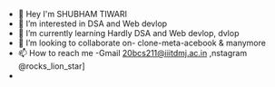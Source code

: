 - 👋 Hey I'm SHUBHAM TIWARI
- 👀 I’m interested in  DSA and Web devlop
- 🌱 I’m currently learning Hardly DSA and Web devlop, dvlop
- 💞️ I’m looking to collaborate on- clone-meta-acebook & manymore
- 📫 How to reach me -Gmail 20bcs211@iiitdmj.ac.in ,nstagram @rocks_lion_star]
 -
<!--  <img src"https://github-readme-stats.vercel.app/api?username=rocksLion&&show_icon=true&title_color=ffffff&icon_color=bb2acf&text_color=daf7dc&bg_color=151515"/> -->
<!---
rocksLionstar/rocksLionstar is a ✨ special ✨ repository because its `README.md` (this file) appears on your GitHub profile.
You can click the Preview link to take a look at your changes.
--->
